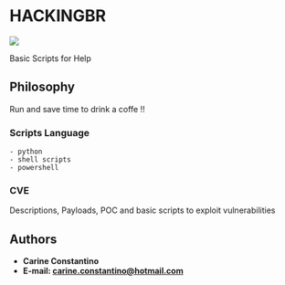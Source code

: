 # HACKINGBR

<img src="https://img.shields.io/badge/last%20modified-28--07--2021-brightgreen" />

Basic Scripts for Help

## Philosophy

Run and save time to drink a coffe !! 

### Scripts Language

```
- python
- shell scripts
- powershell
```
### CVE

Descriptions, Payloads, POC and basic scripts to exploit vulnerabilities

## Authors

* **Carine Constantino** 
* **E-mail: carine.constantino@hotmail.com**
